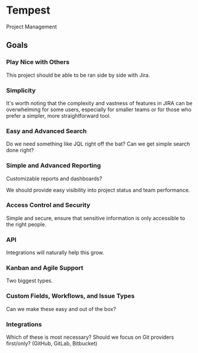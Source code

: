 # Tempest

Project Management

## Goals

### Play Nice with Others

This project should be able to be ran side by side with Jira. 

### Simplicity

It's worth noting that the complexity and vastness of features in JIRA can be overwhelming for some users,
especially for smaller teams or for those who prefer a simpler, more straightforward tool.

### Easy and Advanced Search

Do we need something like JQL right off the bat?
Can we get simple search done right?

### Simple and Advanced Reporting

Customizable reports and dashboards?

We should provide easy visibility into project status and team performance.

### Access Control and Security

Simple and secure, ensure that sensitive information is only accessible to the right people.

### API

Integrations will naturally help this grow.

### Kanban and Agile Support

Two biggest types.

### Custom Fields, Workflows, and Issue Types

Can we make these easy and out of the box?

### Integrations

Which of these is most necessary?
Should we focus on Git providers first/only? (GitHub, GitLab, Bitbucket)
